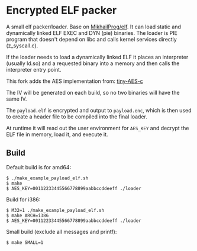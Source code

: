 # Encrypted ELF packer

A small elf packer/loader. Base on [MikhailProg/elf](https://github.com/MikhailProg/elf). It can load static and dynamically linked ELF EXEC and DYN (pie) binaries. The loader is PIE program that doesn't depend on libc and calls kernel services directly (z_syscall.c).

If the loader needs to load a dynamically linked ELF it places an interpreter (usually ld.so) and a requested binary into a memory and then calls the interpreter entry point.

This fork adds the AES implementation from: [tiny-AES-c](https://github.com/kokke/tiny-AES-c/)

The IV will be generated on each build, so no two binaries will have the same IV.

The `payload.elf` is encrypted and output to `payload.enc`, which is then used to create a header file to be compiled into the final loader.

At runtime it will read out the user environment for `AES_KEY` and decrypt the ELF file in memory, load it, and execute it.

## Build

Default build is for amd64:

```
$ ./make_example_payload_elf.sh
$ make
$ AES_KEY=00112233445566778899aabbccddeeff ./loader
```

Build for i386:

```
$ M32=1 ./make_example_payload_elf.sh
$ make ARCH=i386
$ AES_KEY=00112233445566778899aabbccddeeff ./loader
```

Small build (exclude all messages and printf):

```
$ make SMALL=1
```
